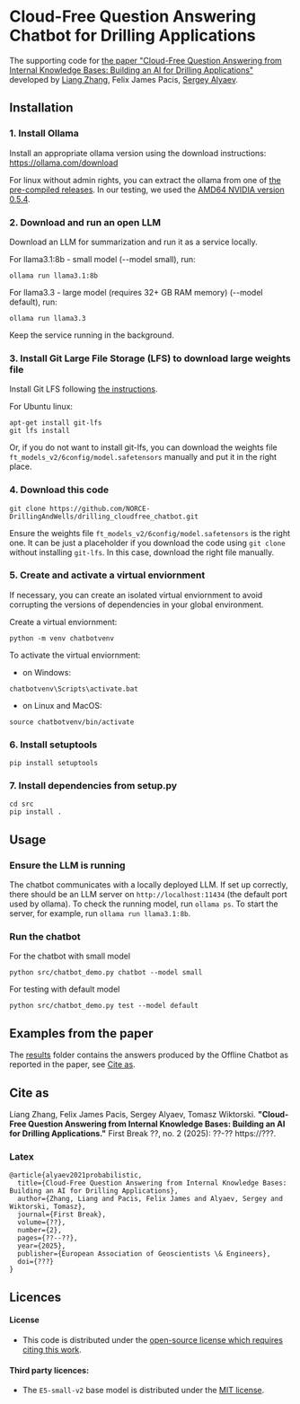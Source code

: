# Cloud-Free Question Answering Chatbot for Drilling Applications
The supporting code for [the paper "Cloud-Free Question Answering from Internal Knowledge Bases: Building an AI for Drilling Applications"](#cite-as) developed by 
[Liang Zhang](https://github.com/zl6977), 
Felix James Pacis, 
[Sergey Alyaev](https://github.com/alin256). 


## Installation

### 1. Install Ollama

Install an appropriate ollama version using the download instructions: https://ollama.com/download

For linux without admin rights, you can extract the ollama from one of [the pre-compiled releases](https://github.com/ollama/ollama/releases). In our testing, we used the [AMD64 NVIDIA version 0.5.4](https://github.com/ollama/ollama/releases/download/v0.5.4/ollama-linux-amd64.tgz).

### 2. Download and run an open LLM

Download an LLM for summarization and run it as a service locally.

For llama3.1:8b - small model (--model small), run:

```
ollama run llama3.1:8b
```

For llama3.3 - large model (requires 32+ GB RAM memory) (--model default), run:

```
ollama run llama3.3
```

Keep the service running in the background.

### 3. Install Git Large File Storage (LFS) to download large weights file

Install Git LFS following [the instructions](https://docs.github.com/en/repositories/working-with-files/managing-large-files/installing-git-large-file-storage).

For Ubuntu linux:

```
apt-get install git-lfs
git lfs install
```

Or, if you do not want to install git-lfs, you can download the weights file `ft_models_v2/6config/model.safetensors` manually and put it in the right place.

### 4. Download this code

```
git clone https://github.com/NORCE-DrillingAndWells/drilling_cloudfree_chatbot.git
```

Ensure the weights file `ft_models_v2/6config/model.safetensors` is the right one.
It can be just a placeholder if you download the code using `git clone` without installing `git-lfs`.
In this case, download the right file manually.

### 5. Create and activate a virtual enviornment

If necessary, you can create an isolated virtual enviornment to avoid corrupting the versions of dependencies in your global environment.

Create a virtual enviornment:

```
python -m venv chatbotvenv
```

To activate the virtual enviornment:

- on Windows:

```
chatbotvenv\Scripts\activate.bat
```

- on Linux and MacOS:

```
source chatbotvenv/bin/activate
```

### 6. Install setuptools

```
pip install setuptools
```

### 7. Install dependencies from setup.py

```
cd src
pip install .
```

## Usage

### Ensure the LLM is running

The chatbot communicates with a locally deployed LLM.
If set up correctly, there should be an LLM server on `http://localhost:11434` (the default port used by ollama).
To check the running model, run `ollama ps`.
To start the server, for example, run `ollama run llama3.1:8b`.

### Run the chatbot

For the chatbot with small model

```
python src/chatbot_demo.py chatbot --model small
```

For testing with default model

```
python src/chatbot_demo.py test --model default
```

## Examples from the paper
The [results](results) folder contains the answers produced by the Offline Chatbot as reported in the paper, see [Cite as](#cite-as).

## Cite as

Liang Zhang, Felix James Pacis, Sergey Alyaev, Tomasz Wiktorski. **"Cloud-Free Question Answering from Internal Knowledge Bases: Building an AI for Drilling Applications."** First Break ??, no. 2 (2025): ??-?? https://???.

### Latex

```
@article{alyaev2021probabilistic,
  title={Cloud-Free Question Answering from Internal Knowledge Bases: Building an AI for Drilling Applications},
  author={Zhang, Liang and Pacis, Felix James and Alyaev, Sergey and Wiktorski, Tomasz},
  journal={First Break},
  volume={??},
  number={2},
  pages={??--??},
  year={2025},
  publisher={European Association of Geoscientists \& Engineers},
  doi={???}
}
```

## Licences
#### License

- This code is distributed under the [open-source license which requires citing this work](LICENSE).

#### Third party licences:

- The `E5-small-v2` base model is distributed under the [MIT license](https://choosealicense.com/licenses/mit/).
